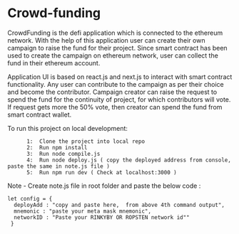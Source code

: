 # Crowd-funding

CrowdFunding is the defi application which is connected to the ethereum network.
With the help of this application user can create their own campaign to raise the fund for their project.
Since smart contract has been used to create the campaign on ethereum network, user can collect the fund in their ethereum account.
                
Application UI is based on react.js and next.js to interact with smart contract functionality. Any user can contribute
to the campaign as per their choice and become the contributor. Campaign creator can raise the request to spend the fund
for the continuity of project, for which contributors will vote. If request gets more the 50% vote, then creator can spend the fund from smart contract wallet.


To run this project on local development:

          1:  Clone the project into local repo
          2:  Run npm install
          3:  Run node compile.js
          4:  Run node deploy.js ( copy the deployed address from console, paste the same in note.js file )
          5:  Run npm run dev ( Check at localhost:3000 )

Note - Create note.js file in root folder and paste the below code :
  
    let config = {
      deployAdd : "copy and paste here,  from above 4th command output",
      mnemonic : "paste your meta mask mnemonic",
      networkID : "Paste your RINKYBY OR ROPSTEN network id""
     }
